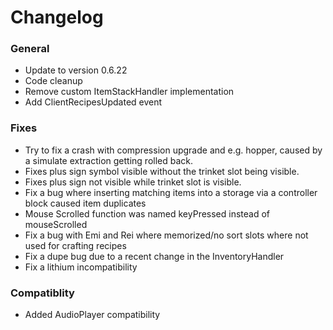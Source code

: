 # Changelog

### General
- Update to version 0.6.22
- Code cleanup
- Remove custom ItemStackHandler implementation
- Add ClientRecipesUpdated event

### Fixes
- Try to fix a crash with compression upgrade and e.g. hopper, caused by a simulate extraction getting rolled back.
- Fixes plus sign symbol visible without the trinket slot being visible.
- Fixes plus sign not visible while trinket slot is visible.
- Fix a bug where inserting matching items into a storage via a controller block caused item duplicates
- Mouse Scrolled function was named keyPressed instead of mouseScrolled
- Fix a bug with Emi and Rei where memorized/no sort slots where not used for crafting recipes
- Fix a dupe bug due to a recent change in the InventoryHandler 
- Fix a lithium incompatibility

### Compatiblity
- Added AudioPlayer compatibility